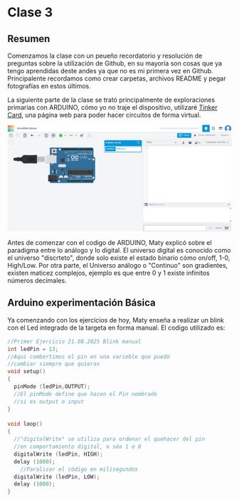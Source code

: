 # Clase 3
## Resumen
Comenzamos la clase con un peueño recordatorio y resolución de preguntas sobre la utilización de Github, en su mayoría son cosas que ya tengo aprendidas deste andes ya que no es mi primera vez en Github.
Principalente recordamos como crear carpetas, archivos README y pegar fotografías en estos últimos.

La siguiente parte de la clase se trató principalmente de exploraciones primarias con ARDUINO, cómo yo no traje el dispositivo, utilizaré [Tinker Card](https://www.tinkercad.com/things/1jfkEjWRtGt/editel), una página web para poder hacer circuitos de forma virtual.

![Tinkercad](ImagenesClase03/TinKerCad.png)

Antes de comenzar con el codigo de ARDUINO, Maty explicó sobre el paradigma entre lo análogo y lo digital. 
El universo digital es conocido como el universo "discrteto", donde solo existe el estado binario cómo on/off, 1-0, High/Low.
Por otra parte, el Universo análogo o "Continuo" son gradientes, existen maticez complejos, ejemplo es que entre 0 y 1 existe infinitos números decimales.

## Arduino experimentación Básica

Ya comenzando con los ejercicios de hoy, Maty enseña a realizar un blink con el Led integrado de la targeta en forma manual. 
El codigo utilizado es:
```cpp
//Primer Ejercicio 21.08.2025 Blink manual
int ledPin = 13;
//Aqui combertimos el pin en una varieble que puedo 
//cambiar siempre que quieras
void setup()
{
  pinMode (ledPin,OUTPUT); 
  //El pinMode define que hacen el Pin nombrado
  //si es output o input
}

void loop()
{
  //"digitalWrite" se utiliza para ordenar el quehacer del pin 
  //en comportamiento digital, o séa 1 o 0
  digitalWrite (ledPin, HIGH);
  delay (1000);
    //Paralizar el código en milisegundos
  digitalWrite (ledPin, LOW);
  delay (1000);
}
```
